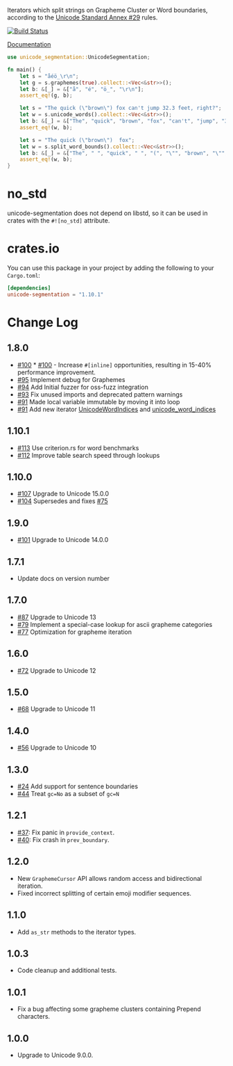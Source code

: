 Iterators which split strings on Grapheme Cluster or Word boundaries, according
to the [Unicode Standard Annex #29](http://www.unicode.org/reports/tr29/) rules.

[![Build Status](https://github.com/unicode-rs/unicode-segmentation/actions/workflows/rust.yml/badge.svg)](https://github.com/unicode-rs/unicode-segmentation/actions/workflows/rust.yml)

[Documentation](https://unicode-rs.github.io/unicode-segmentation/unicode_segmentation/index.html)

```rust
use unicode_segmentation::UnicodeSegmentation;

fn main() {
    let s = "a̐éö̲\r\n";
    let g = s.graphemes(true).collect::<Vec<&str>>();
    let b: &[_] = &["a̐", "é", "ö̲", "\r\n"];
    assert_eq!(g, b);

    let s = "The quick (\"brown\") fox can't jump 32.3 feet, right?";
    let w = s.unicode_words().collect::<Vec<&str>>();
    let b: &[_] = &["The", "quick", "brown", "fox", "can't", "jump", "32.3", "feet", "right"];
    assert_eq!(w, b);

    let s = "The quick (\"brown\")  fox";
    let w = s.split_word_bounds().collect::<Vec<&str>>();
    let b: &[_] = &["The", " ", "quick", " ", "(", "\"", "brown", "\"", ")", "  ", "fox"];
    assert_eq!(w, b);
}
```

# no_std

unicode-segmentation does not depend on libstd, so it can be used in crates
with the `#![no_std]` attribute.

# crates.io

You can use this package in your project by adding the following
to your `Cargo.toml`:

```toml
[dependencies]
unicode-segmentation = "1.10.1"
```

# Change Log
## 1.8.0
* [#100](https://github.com/unicode-rs/unicode-segmentation/pull/100) * [#100](https://github.com/unicode-rs/unicode-segmentation/pull/100) - Increase `#[inline]` opportunities, resulting in 15-40% performance improvement.
* [#95](https://github.com/unicode-rs/unicode-segmentation/pull/98) Implement debug for Graphemes
* [#94](https://github.com/unicode-rs/unicode-segmentation/pull/94) Add Initial fuzzer for oss-fuzz integration
* [#93](https://github.com/unicode-rs/unicode-segmentation/pull/93) Fix  unused imports and deprecated pattern warnings
* [#91](https://github.com/unicode-rs/unicode-segmentation/pull/92) Made local variable immutable by moving it into loop
* [#91](https://github.com/unicode-rs/unicode-segmentation/pull/91) Add new iterator [UnicodeWordIndices](https://unicode-rs.github.io/unicode-segmentation/unicode_segmentation/struct.UnicodeWordIndices.html) and [unicode_word_indices](https://unicode-rs.github.io/unicode-segmentation/unicode_segmentation/trait.UnicodeSegmentation.html#tymethod.unicode_word_indices)

## 1.10.1
* [#113](https://github.com/unicode-rs/unicode-segmentation/pull/113) Use criterion.rs for word benchmarks
* [#112](https://github.com/unicode-rs/unicode-segmentation/pull/112) Improve table search speed through lookups

## 1.10.0
* [#107](https://github.com/unicode-rs/unicode-segmentation/pull/107) Upgrade to Unicode 15.0.0
* [#104](https://github.com/unicode-rs/unicode-segmentation/pull/104) Supersedes and fixes [#75](https://github.com/unicode-rs/unicode-segmentation/pull/75)

## 1.9.0
* [#101](https://github.com/unicode-rs/unicode-segmentation/pull/101) Upgrade to Unicode 14.0.0

## 1.7.1

* Update docs on version number

## 1.7.0

* [#87](https://github.com/unicode-rs/unicode-segmentation/pull/87) Upgrade to Unicode 13
* [#79](https://github.com/unicode-rs/unicode-segmentation/pull/79) Implement a special-case lookup for ascii grapheme categories
* [#77](https://github.com/unicode-rs/unicode-segmentation/pull/77) Optimization for grapheme iteration

## 1.6.0

* [#72](https://github.com/unicode-rs/unicode-segmentation/pull/72) Upgrade to Unicode 12

## 1.5.0

* [#68](https://github.com/unicode-rs/unicode-segmentation/pull/68) Upgrade to Unicode 11

## 1.4.0

* [#56](https://github.com/unicode-rs/unicode-segmentation/pull/56) Upgrade to Unicode 10

## 1.3.0

* [#24](https://github.com/unicode-rs/unicode-segmentation/pull/24) Add support for sentence boundaries
* [#44](https://github.com/unicode-rs/unicode-segmentation/pull/44) Treat `gc=No` as a subset of `gc=N`

## 1.2.1

* [#37](https://github.com/unicode-rs/unicode-segmentation/pull/37):
  Fix panic in `provide_context`.
* [#40](https://github.com/unicode-rs/unicode-segmentation/pull/40):
  Fix crash in `prev_boundary`.

## 1.2.0

* New `GraphemeCursor` API allows random access and bidirectional iteration.
* Fixed incorrect splitting of certain emoji modifier sequences.

## 1.1.0

* Add `as_str` methods to the iterator types.

## 1.0.3

* Code cleanup and additional tests.

## 1.0.1

* Fix a bug affecting some grapheme clusters containing Prepend characters.

## 1.0.0

* Upgrade to Unicode 9.0.0.
